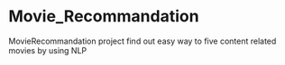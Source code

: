 # Movie_Recommandation
MovieRecommandation project find out easy way to five  content related movies by using NLP 
